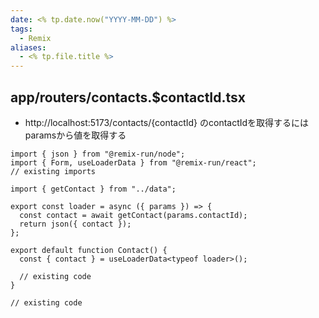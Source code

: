 ```yaml
---
date: <% tp.date.now("YYYY-MM-DD") %>
tags:
  - Remix
aliases:
  - <% tp.file.title %>
---
```

## app/routers/contacts.$contactId.tsx

- http://localhost:5173/contacts/{contactId} のcontactIdを取得するにはparamsから値を取得する

```tsx
import { json } from "@remix-run/node";
import { Form, useLoaderData } from "@remix-run/react";
// existing imports

import { getContact } from "../data";

export const loader = async ({ params }) => {
  const contact = await getContact(params.contactId);
  return json({ contact });
};

export default function Contact() {
  const { contact } = useLoaderData<typeof loader>();

  // existing code
}

// existing code
```